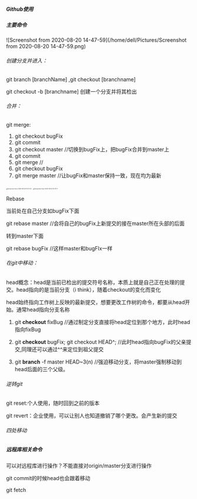 ##### Github使用

##### 主要命令

![Screenshot from 2020-08-20 14-47-59](/home/dell/Pictures/Screenshot from 2020-08-20 14-47-59.png)

###### 创建分支并进入：

git branch [branchName] ,git  checkout [branchname] 

git checkout -b [branchname] 创建一个分支并将其检出

###### 合并：

git merge:

1. git checkout bugFix
2. git commit
3. git checkout master //切换到bugFix上，把bugFix合并到master上
4. git commit
5. git merge //
6. git checkout bugFix
7. git merge master   //让bugFix和master保持一致，现在均为最新

<img src="/home/dell/Pictures/Screenshot from 2020-08-20 15-01-03.png" alt="Screenshot from 2020-08-20 15-01-03" style="zoom:25%;" />
<img src="/home/dell/Pictures/Screenshot from 2020-08-20 15-01-17.png" alt="Screenshot from 2020-08-20 15-01-17" style="zoom:25%;" />

Rebase

当前处在自己分支如bugFix下面

git rebase master //会将自己的bugFix上新提交的接在master所在头部的后面

转到master下面

git rebase bugFix    //这样master和bugFIx一样

###### 在git中移动：

head概念：head是当前已检出的提交符号名称，本质上就是自己正在处理的提交。head指向的是当前分支（i think），随着checkout的变化而变化

head始终指向工作树上反映的最新提交，想要更改工作树的命令，都要从head开始。通常head指向分支名称

1. git **checkout** fixBug  //通过制定分支直接将head定位到那个地方，此时head指向fixBug

2. git **checkout** bugFix;    git checkout HEAD^; //此时head指向bugFix的父亲提交,同理还可以通过^^来定位到祖父提交
3. git **branch** -f master HEAD~3(n)   //强迫移动分支，将master强制移动到head后面的三个父级。

###### 逆转git

git reset:个人使用，随时回到之前的版本

git revert：企业使用，可以让别人也知道撤销了哪个更改。会产生新的提交

###### 四处移动

##### 远程库相关命令

可以对远程库进行操作？不能直接对origin/master分支进行操作

git commit的时候head也会跟着移动

git fetch